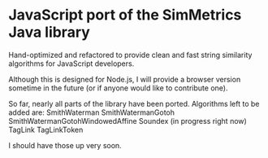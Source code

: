 JavaScript port of the SimMetrics Java library
===

Hand-optimized and refactored to provide clean and fast string similarity algorithms for JavaScript developers.

Although this is designed for Node.js, I will provide a browser version sometime in the future (or if anyone would like to contribute one).

So far, nearly all parts of the library have been ported. Algorithms left to be added are:
	SmithWaterman
	SmithWatermanGotoh
	SmithWatermanGotohWindowedAffine
	Soundex (in progress right now)
	TagLink
	TagLinkToken

I should have those up very soon.

